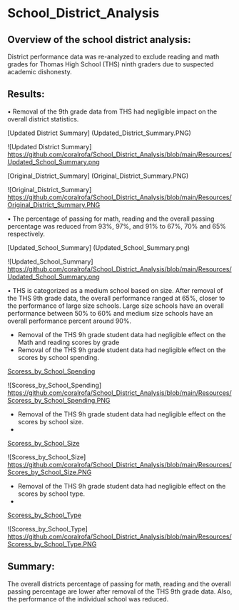 # School_District_Analysis

## Overview of the school district analysis:

District performance data was re-analyzed to exclude reading and math grades for Thomas High School (THS) ninth graders due to suspected academic dishonesty.

## Results: 

•	Removal of the 9th grade data from THS had negligible impact on the overall district statistics. 

[Updated District Summary] (Updated_District_Summary.PNG)

![Updated District Summary] https://github.com/coralrofa/School_District_Analysis/blob/main/Resources/Updated_School_Summary.png

[Original_District_Summary] (Original_District_Summary.PNG)

![Original_District_Summary] https://github.com/coralrofa/School_District_Analysis/blob/main/Resources/Original_District_Summary.PNG

•	The percentage of passing for math, reading and the overall passing percentage was reduced from 93%, 97%, and 91% to 67%, 70% and 65% respectively. 

[Updated_School_Summary] (Updated_School_Summary.png)

![Updated_School_Summary] https://github.com/coralrofa/School_District_Analysis/blob/main/Resources/Updated_School_Summary.png

•	THS is categorized as a medium school based on size. After removal of the THS 9th grade data, the overall performance ranged at 65%, closer to the performance of large size schools. Large size schools have an overall performance between 50% to 60% and medium size schools have an overall performance percent around 90%. 

*	Removal of the THS 9h grade student data had negligible effect on the Math and reading scores by grade
* Removal of the THS 9h grade student data had negligible effect on the scores by school spending.

[Scoress_by_School_Spending]( Scoress_by_School_Spending.PNG)

![Scoress_by_School_Spending] https://github.com/coralrofa/School_District_Analysis/blob/main/Resources/Scoress_by_School_Spending.PNG

* Removal of the THS 9h grade student data had negligible effect on the scores by school size.
* 
[Scoress_by_School_Size]( Scoress_by_School_Size.PNG)


![Scoress_by_School_Size] https://github.com/coralrofa/School_District_Analysis/blob/main/Resources/Scores_by_School_Size.PNG

* Removal of the THS 9h grade student data had negligible effect on the scores by school type.
* 
[Scoress_by_School_Type]( Scoress_by_School_Type.PNG)

![Scoress_by_School_Type] https://github.com/coralrofa/School_District_Analysis/blob/main/Resources/Scoress_by_School_Type.PNG

## Summary: 

The overall districts percentage of passing for math, reading and the overall passing percentage are lower after removal of the THS 9th grade data. Also, the performance of the individual school was reduced. 
